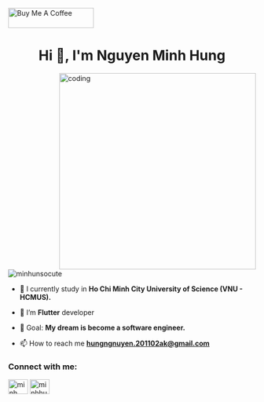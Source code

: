
<a href="https://www.buymeacoffee.com/roniemartinez" target="_blank"><img src="https://cdn.buymeacoffee.com/buttons/default-orange.png" alt="Buy Me A Coffee" height="41" width="174"></a>

<h1 align="center">Hi 👋, I'm Nguyen Minh Hung</h1>
<img align="right" alt="coding" width="400" src="https://github.com/nguyenminhhung2011/nguyenminhhung2011/assets/90996598/eca5bef5-4def-4252-b150-b63a8f3ca6e8">

<p align="left"> <img src="https://komarev.com/ghpvc/?username=minhunsocute&label=Profile%20views&color=0e75b6&style=flat" alt="minhunsocute" /> </p>

- 🔭 I currently study in **Ho Chi Minh City University of Science (VNU - HCMUS).**

- 🌱 I’m  **Flutter** developer

- 💬 Goal: **My dream is become a software engineer.**

- 📫 How to reach me **hungngnuyen.201102ak@gmail.com**


<h3 align="left">Connect with me:</h3>
<p align="left">
<a href="https://www.facebook.com/profile.php?id=100048245345813" target="blank"><img align="center" src="https://raw.githubusercontent.com/rahuldkjain/github-profile-readme-generator/master/src/images/icons/Social/facebook.svg" alt="minh hưng" height="30" width="40" /></a>
<a href="https://www.instagram.com/minhhung201102/" target="blank"><img align="center" src="https://raw.githubusercontent.com/rahuldkjain/github-profile-readme-generator/master/src/images/icons/Social/instagram.svg" alt="minhhung201102" height="30" width="40" /></a>
</a> <a href="https://nodejs.org" target="_blank" rel="noreferrer"></a>


</p>

